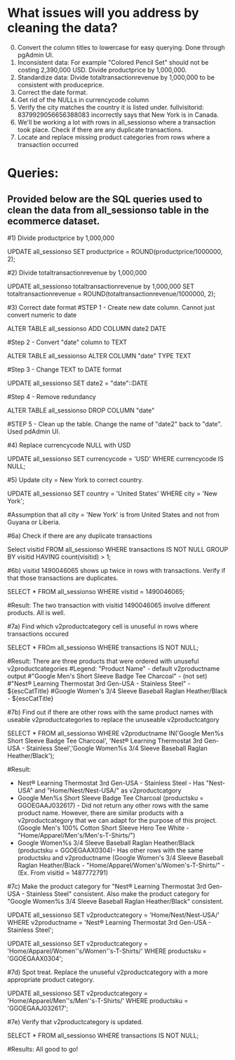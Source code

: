# What issues will you address by cleaning the data?
0) Convert the column titles to lowercase for easy querying. Done through pgAdmin UI.
1) Inconsistent data: For example "Colored Pencil Set" should not be costing 2,390,000 USD. Divide productprice by 1,000,000. 
2) Standardize data: Divide totaltransactionrevenue by 1,000,000 to be consistent with produceprice.
3) Correct the date format.
4) Get rid of the NULLs in currencycode column
5) Verify the city matches the country it is listed under. fullvisitorid: 8379929056656388083 incorrectly says that New York is in Canada.
6) We'll be working a lot with rows in all_sessionso where a transaction took place. Check if there are any duplicate transactions.
7) Locate and replace missing product categories from rows where a transaction occurred

# Queries:

## Provided below are the SQL queries used to clean the data from all_sessionso table in the ecommerce dataset.

#1) Divide productprice by 1,000,000

UPDATE all_sessionso
SET productprice = ROUND(productprice/1000000, 2);

#2) Divide totaltransactionrevenue by 1,000,000

UPDATE all_sessionso totaltransactionrevenue by 1,000,000
SET totaltransactionrevenue = ROUND(totaltransactionrevenue/1000000, 2);


#3) Correct date format
#STEP 1 - Create new date column. Cannot just convert numeric to date

ALTER TABLE all_sessionso
ADD COLUMN date2 DATE

#Step 2 - Convert "date" column to TEXT

ALTER TABLE all_sessionso
ALTER COLUMN "date" TYPE TEXT

#Step 3 - Change TEXT to DATE format

UPDATE all_sessionso
SET date2 = "date"::DATE

#Step 4 - Remove redundancy

ALTER TABLE all_sessionso
DROP COLUMN "date"

#STEP 5 - Clean up the table. Change the name of "date2" back to "date". Used pdAdmin UI.


#4) Replace currencycode NULL with USD

UPDATE all_sessionso
SET currencycode = 'USD'
WHERE currencycode IS NULL;

#5) Update city = New York to correct country.

UPDATE all_sessionso
SET country = 'United States'
WHERE city = 'New York';

#Assumption that all city = 'New York' is from United States and not from Guyana or Liberia.

#6a) Check if there are any duplicate transactions

Select visitid
FROM all_sessionso
WHERE transactions IS NOT NULL
GROUP BY visitid
HAVING count(visitid) > 1;

#6b) visitid 1490046065 shows up twice in rows with transactions. Verify if that those transactions are duplicates.

SELECT *
FROM all_sessionso
WHERE visitid = 1490046065;

#Result: The two transaction with visitid 1490046065 involve different products. All is well.

#7a) Find which v2productcategory cell is unuseful in rows where transactions occured

SELECT *
FROm all_sessionso
WHERE transactions IS NOT NULL;

#Result: There are three products that were ordered with unuseful v2productcategories
#Legend: "Product Name" - default v2productname output
#"Google Men's Short Sleeve Badge Tee Charcoal" - (not set)
#"Nest® Learning Thermostat 3rd Gen-USA - Stainless Steel" - ${escCatTitle}
#Google Women's 3/4 Sleeve Baseball Raglan Heather/Black - ${escCatTitle}

#7b) Find out if there are other rows with the same product names with useable v2productcategories to replace the unuseable v2productcatgory

SELECT *
FROM all_sessionso
WHERE v2productname IN('Google Men%s Short Sleeve Badge Tee Charcoal', 'Nest® Learning Thermostat 3rd Gen-USA - Stainless Steel','Google Women%s 3/4 Sleeve Baseball Raglan Heather/Black');

#Result:
- Nest® Learning Thermostat 3rd Gen-USA - Stainless Steel - Has "Nest-USA" and "Home/Nest/Nest-USA/" as v2productcatgory
- Google Men%s Short Sleeve Badge Tee Charcoal (productsku = GGOEGAAJ032617) - Did not return any other rows with the same product name. However, there are similar products with a v2productcategory that we can adapt for the purpose of this project. (Google Men's 100% Cotton Short Sleeve Hero Tee White - "Home/Apparel/Men's/Men's-T-Shirts/")
- Google Women%s 3/4 Sleeve Baseball Raglan Heather/Black (productsku = GGOEGAAX0304)- Has other rows with the same productsku and v2productname (Google Women's 3/4 Sleeve Baseball Raglan Heather/Black - "Home/Apparel/Women's/Women's-T-Shirts/" - (Ex. From visitid = 1487772791)

#7c) Make the product category for "Nest® Learning Thermostat 3rd Gen-USA - Stainless Steel" consistent. Also make the product category for "Google Women%s 3/4 Sleeve Baseball Raglan Heather/Black" consistent.

UPDATE all_sessionso
SET v2productcategory = 'Home/Nest/Nest-USA/'
WHERE v2productname = 'Nest® Learning Thermostat 3rd Gen-USA - Stainless Steel';

UPDATE all_sessionso
SET v2productcategory = 'Home/Apparel/Women''s/Women''s-T-Shirts/'
WHERE productsku = 'GGOEGAAX0304';

#7d) Spot treat. Replace the unuseful v2productcategory with a more appropriate product category.

UPDATE all_sessionso
SET v2productcategory = 'Home/Apparel/Men''s/Men''s-T-Shirts/'
WHERE productsku = 'GGOEGAAJ032617';

#7e) Verify that v2productcategory is updated.

SELECT *
FROM all_sessionso
WHERE transactions IS NOT NULL;

#Results: All good to go!
